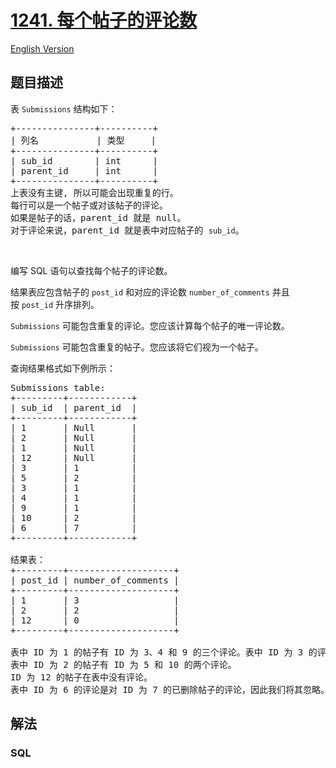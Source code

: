 # [1241. 每个帖子的评论数](https://leetcode-cn.com/problems/number-of-comments-per-post)

[English Version](/solution/1200-1299/1241.Number%20of%20Comments%20per%20Post/README_EN.md)

## 题目描述

<!-- 这里写题目描述 -->

<p>表&nbsp;<code>Submissions</code> 结构如下：</p>

<pre>
+---------------+----------+
| 列名           | 类型     |
+---------------+----------+
| sub_id        | int      |
| parent_id     | int      |
+---------------+----------+
上表没有主键, 所以可能会出现重复的行。
每行可以是一个帖子或对该帖子的评论。
如果是帖子的话，parent_id 就是 null。
对于评论来说，parent_id 就是表中对应帖子的 <code>sub_id</code>。
</pre>

<p>&nbsp;</p>

<p>编写 SQL 语句以查找每个帖子的评论数。</p>

<p>结果表应包含帖子的&nbsp;<code>post_id</code> 和对应的评论数&nbsp;<code>number_of_comments</code> 并且按&nbsp;<code>post_id</code>&nbsp;升序排列。</p>

<p><code>Submissions</code> 可能包含重复的评论。您应该计算每个帖子的唯一评论数。</p>

<p><code>Submissions</code> 可能包含重复的帖子。您应该将它们视为一个帖子。</p>

<p>查询结果格式如下例所示：</p>

<pre>
Submissions table:
+---------+------------+
| sub_id  | parent_id  |
+---------+------------+
| 1       | Null       |
| 2       | Null       |
| 1       | Null       |
| 12      | Null       |
| 3       | 1          |
| 5       | 2          |
| 3       | 1          |
| 4       | 1          |
| 9       | 1          |
| 10      | 2          |
| 6       | 7          |
+---------+------------+

结果表：
+---------+--------------------+
| post_id | number_of_comments |
+---------+--------------------+
| 1       | 3                  |
| 2       | 2                  |
| 12      | 0                  |
+---------+--------------------+

表中 ID 为 1 的帖子有 ID 为 3、4 和 9 的三个评论。表中 ID 为 3 的评论重复出现了，所以我们只对它进行了一次计数。
表中 ID 为 2 的帖子有 ID 为 5 和 10 的两个评论。
ID 为 12 的帖子在表中没有评论。
表中 ID 为 6 的评论是对 ID 为 7 的已删除帖子的评论，因此我们将其忽略。
</pre>


## 解法

<!-- 这里可写通用的实现逻辑 -->

<!-- tabs:start -->

### **SQL**

<!-- 这里可写当前语言的特殊实现逻辑 -->

```sql

```

<!-- tabs:end -->
